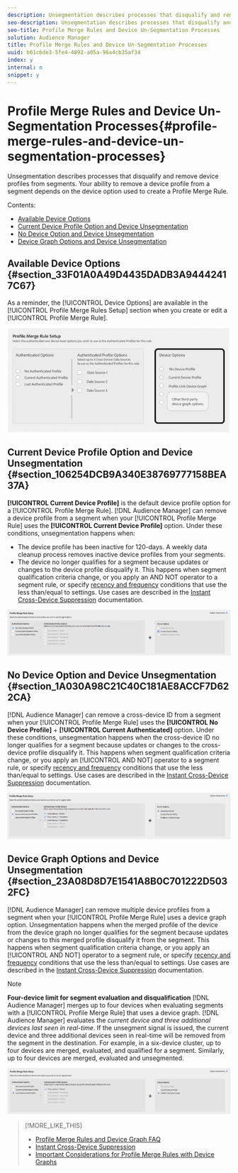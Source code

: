 ```yaml
---
description: Unsegmentation describes processes that disqualify and remove device profiles from segments. Your ability to remove a device profile from a segment depends on the device option used to create a Profile Merge Rule.
seo-description: Unsegmentation describes processes that disqualify and remove device profiles from segments. Your ability to remove a device profile from a segment depends on the device option used to create a Profile Merge Rule.
seo-title: Profile Merge Rules and Device Un-Segmentation Processes
solution: Audience Manager
title: Profile Merge Rules and Device Un-Segmentation Processes
uuid: b61c6de3-5fe4-4892-a05a-96a4cb35af34
index: y
internal: n
snippet: y
---
```


# Profile Merge Rules and Device Un-Segmentation Processes{#profile-merge-rules-and-device-un-segmentation-processes}

Unsegmentation describes processes that disqualify and remove device profiles from segments. Your ability to remove a device profile from a segment depends on the device option used to create a Profile Merge Rule.

Contents:

<ul class="simplelist"> 
 <li> <a href="../../c-features/profile-merge-rules/merge-rule-unsegment.md#section_33F01A0A49D4435DADB3A94442417C67" format="dita" scope="local"> Available Device Options </a> </li> 
 <li> <a href="../../c-features/profile-merge-rules/merge-rule-unsegment.md#section_106254DCB9A340E38769777158BEA37A" format="dita" scope="local"> Current Device Profile Option and Device Unsegmentation </a> </li> 
 <li><a href="../../c-features/profile-merge-rules/merge-rule-unsegment.md#section_1A030A98C21C40C181AE8ACCF7D622CA" format="dita" scope="local"> No Device Option and Device Unsegmentation</a> </li> 
 <li> <a href="../../c-features/profile-merge-rules/merge-rule-unsegment.md#section_23A08D8D7E1541A8B0C701222D5032FC" format="dita" scope="local"> Device Graph Options and Device Unsegmentation </a> </li> 
</ul>

## Available Device Options {#section_33F01A0A49D4435DADB3A94442417C67}

As a reminder, the [!UICONTROL Device Options] are available in the [!UICONTROL Profile Merge Rules Setup] section when you create or edit a [!UICONTROL Profile Merge Rule].

![](assets/merge-rules-options.png)

## Current Device Profile Option and Device Unsegmentation {#section_106254DCB9A340E38769777158BEA37A}

**[!UICONTROL Current Device Profile]** is the default device profile option for a [!UICONTROL Profile Merge Rule]. [!DNL Audience Manager] can remove a device profile from a segment when your [!UICONTROL Profile Merge Rule] uses the **[!UICONTROL Current Device Profile]** option. Under these conditions, unsegmentation happens when:

* The device profile has been inactive for 120-days. A weekly data cleanup process removes inactive device profiles from your segments. 
* The device no longer qualifies for a segment because updates or changes to the device profile disqualify it. This happens when segment qualification criteria change, or you apply an AND NOT operator to a segment rule, or specify [recency and frequency](../../c-features/c-segments/recency-and-frequency.md#concept_957D9E1977774D28A98ACEE6035E7B37) conditions that use the less than/equal to settings. Use cases are described in the [Instant Cross-Device Suppression](../../c-features/profile-merge-rules/instant-cross-device-suppression.md#concept_898F67FED4BC40A3A56549C7EB4EE4C3) documentation.

![](assets/single_device_use_case.png)

<!-- 

<p> <span class="keyword"> Audience Manager</span> can remove a device profile from a segment when your <span class="wintitle"> Profile Merge Rule</span> uses the <span class="uicontrol"> Current Device Profile</span> option. Under these conditions, unsegmentation happens when: </p> 
<p> 
 <ul id="ul_596501272A224228BD330DD56E01D973"> 
  <li id="li_E4FA1A5C722748CD82AE3A49FCBE86F6">The device profile has been inactive for 120-days. A weekly data cleanup process removes inactive device profiles from your segments. </li> 
  <li id="li_DB0CCD28425048D5B35309B8C2C384F9">The device no longer qualifies for a segment because updates or changes to the device profile disqualify it. This happens when segment qualification criteria change, or you apply an AND NOT operator to a segment rule, or specify <a href="../../c-features/c-segments/recency-and-frequency.md#concept_957D9E1977774D28A98ACEE6035E7B37" format="dita" scope="local"> recency and frequency</a> conditions that use the less than/equal to settings. </li> 
 </ul> </p> 
<p style="text-align: center;"> <img href="assets/unsegment3.png" id="image_B55E5A5EB1964AA08C817211006294E1" /> </p>

 -->

## No Device Option and Device Unsegmentation {#section_1A030A98C21C40C181AE8ACCF7D622CA}

[!DNL Audience Manager] can remove a cross-device ID from a segment when your [!UICONTROL Profile Merge Rule] uses the **[!UICONTROL No Device Profile]** + **[!UICONTROL Current Authenticated]** option. Under these conditions, unsegmentation happens when the cross-device ID no longer qualifies for a segment because updates or changes to the cross-device profile disqualify it. This happens when segment qualification criteria change, or you apply an [!UICONTROL AND NOT] operator to a segment rule, or specify [recency and frequency](../../c-features/c-segments/recency-and-frequency.md#concept_957D9E1977774D28A98ACEE6035E7B37) conditions that use the less than/equal to settings. Use cases are described in the [Instant Cross-Device Suppression](../../c-features/profile-merge-rules/instant-cross-device-suppression.md#concept_898F67FED4BC40A3A56549C7EB4EE4C3) documentation.

![](assets/no_device_use_case.png)

## Device Graph Options and Device Unsegmentation {#section_23A08D8D7E1541A8B0C701222D5032FC}

[!DNL Audience Manager] can remove multiple device profiles from a segment when your [!UICONTROL Profile Merge Rule] uses a device graph option. Unsegmentation happens when the merged profile of the device from the device graph no longer qualifies for the segment because updates or changes to this merged profile disqualify it from the segment. This happens when segment qualification criteria change, or you apply an [!UICONTROL AND NOT] operator to a segment rule, or specify [recency and frequency](../../c-features/c-segments/recency-and-frequency.md#concept_957D9E1977774D28A98ACEE6035E7B37) conditions that use the less than/equal to settings. Use cases are described in the [Instant Cross-Device Suppression](../../c-features/profile-merge-rules/instant-cross-device-suppression.md#concept_898F67FED4BC40A3A56549C7EB4EE4C3) documentation.

>[!NOTE]
>
>**Four-device limit for segment evaluation and disqualification** [!DNL Audience Manager] merges up to four devices when evaluating segments with a [!UICONTROL Profile Merge Rule] that uses a device graph. [!DNL Audience Manager] evaluates the *current device and three additional devices last seen in real-time*. If the unsegment signal is issued, the current device and three additional devices seen in real-time will be removed from the segment in the destination. For example, in a six-device cluster, up to four devices are merged, evaluated, and qualified for a segment. Similarly, up to four devices are merged, evaluated and unsegmented.

![](assets/cross_device_workflow.png)

<!-- 

<p>Currently, <span class="keyword"> Audience Manager</span> <i>cannot </i> remove a device profile from a segment when your <span class="wintitle"> Profile Merge Rule</span> uses a device graph option. This applies to rules created with these <span class="wintitle"> Device Options</span> settings: </p> 
<p> 
 <ul id="ul_0923834C984F464E9AB12FF5A8773214"> 
  <li id="li_731F67B7A07342988B13D7F91ECA5A9E">Profile Link Device Graph. </li> 
  <li id="li_D1EFC6F124124E64A0732DD060F788BE">The <span class="keyword"> Adobe</span> device graph. </li> 
  <li id="li_CFD4189D4488432D92732532D23B30C7">Other third-party device graph options available that are available to you. </li> 
 </ul> </p> 
<p> Unlike the previous case above, using the AND NOT operator or less than/equal to settings won't remove all of the devices from a segment profile. However, you can unsegment device profiles if you create simple segment rules and apply unsegment logic in the destination that receives your data. The following sections walks you through different unsegmentation use cases. </p>

 -->

<a id="section_CEDCFD2DA4FD437BBC7A4CB4975ED5C0"></a>

<!-- 

<p>This workaround shows you how to unsegment with Boolean <span class="wintitle"> AND NOT</span> logic when your <span class="wintitle"> Profile Merge Rule</span> uses a device graph option. This procedure uses separate, simple segments mapped to the same destination. In this case, you apply AND NOT logic on the destination rather than creating rules in Segment Builder. To set up unsegment rules for this use case: </p> 
<p> 
 <ol id="ol_677F0F9E6CB640079D9021DE66819916"> 
  <li id="li_95F898FDFB2D4F5395201FEA2E60A3AF">Create separate, single-trait segments as shown in the following example. <p style="text-align: center;"><img href="assets/unsegment1.png" id="image_9574D599F449482F8475D9AD2B725DE1" /> </p> </li> 
  <li id="li_3A9F6D8B3CBB4F65B9A06EEC3B265158">Map the segments to the same destination. In this case, we're sending these to <span class="keyword"> Media Optimizer</span>. </li> 
  <li id="li_092BB5887D0D4EE4B09F4B1C6703D454">Set AND NOT logic on the destination (<span class="keyword"> Media Optimizer</span>) rather than in <span class="keyword"> Audience Manager</span>. <p style="text-align: center;"><img href="assets/unsegment2.png" id="image_1E707693ABED41129F11F9FBA334DA58" /> </p> </li> 
 </ol> </p> 
<p> If you're not using <span class="keyword"> Media Optimizer</span>, apply AND NOT logic on whatever destination receives these segments. </p>

 -->

<a id="section_4B059A60E21E47529D4986813B67841B"></a>

<!-- 

<p>This workaround shows you how to unsegment with the < = (less than/equal to) recency and frequency settings when your <span class="wintitle"> Profile Merge Rule</span> uses a device graph option. To set up unsegment rules for this use case: </p> 
<p> 
 <ol id="ol_DCBEE004B9FE40A881E4EC17FAEA50C2"> 
  <li id="li_DB8C1B6D5C5546E68769902A4F367966">Create a segment that contains a single trait and apply a > = (greater than/equal to) recency and frequency rule to the trait. <p style="text-align: center;"><img href="assets/unsegment4.png" id="image_38069E00B8E8435AAD6E4420CC788D1E" /> </p> </li> 
  <li id="li_0DC50960D83B4B27A40F0BC76B944E0B">Map the segment to a destination. In this case, we're sending the segment to <span class="keyword"> Media Optimizer</span>. </li> 
  <li id="li_FC23194A9FE54296914393F8067A6672">Set NOT logic on the destination (<span class="keyword"> Media Optimizer</span>) rather than in <span class="keyword"> Audience Manager</span>. Use NOT logic to exclude all devices that qualify for this segment from your campaign. <p style="text-align: center;"><img href="assets/unsegment5.png" id="image_BE4408DCB12041A191F208CB1807B9E6" /> </p> </li> 
 </ol> </p> 
<p> If you're not using <span class="keyword"> Media Optimizer</span>, apply NOT logic on whatever destination receives these segments. </p>

 -->

>[!MORE_LIKE_THIS]
>
>* [Profile Merge Rules and Device Graph FAQ](../../faq/faq-profile-merge.md#concept_C8E29A974E194B62B0BAC1CCDD0DF4FF)
>* [Instant Cross-Device Suppression](../../c-features/profile-merge-rules/instant-cross-device-suppression.md#concept_898F67FED4BC40A3A56549C7EB4EE4C3)
>* [Important Considerations for Profile Merge Rules with Device Graphs](../../c-features/profile-merge-rules/considerations-pmr-device-graph.md#concept_2D689EEB5C6D402F90364E3CE23939D3)
